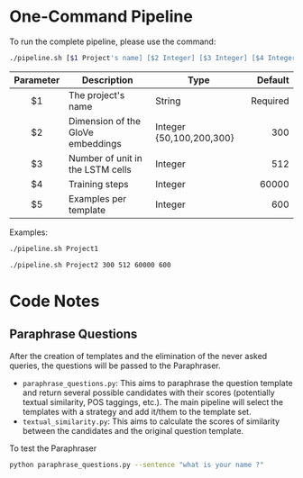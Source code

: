 
# One-Command Pipeline #
To run the complete pipeline, please use the command:

```bash
./pipeline.sh [$1 Project's name] [$2 Integer] [$3 Integer] [$4 Integer] [$5 Integer]
```

| Parameter | Description | Type | Default |
| :--------:|-------------|------|--------:|
| $1 | The project's name | String | Required |
| $2 | Dimension of the GloVe embeddings | Integer {50,100,200,300} | 300 |
| $3 | Number of unit in the LSTM cells | Integer | 512 |
| $4 | Training steps | Integer | 60000 |
| $5 | Examples per template | Integer | 600 |

Examples:

```bash
./pipeline.sh Project1
```
```bash
./pipeline.sh Project2 300 512 60000 600
```


# Code Notes #
## Paraphrase Questions
After the creation of templates and the elimination of the never asked queries, the questions will be passed to the Paraphraser.
- `paraphrase_questions.py`: This aims to paraphrase the question template and return several possible candidates with their scores (potentially textual similarity, POS taggings, etc.). The main pipeline will select the templates with a strategy and add it/them to the template set.
- `textual_similarity.py`: This aims to calculate the scores of similarity between the candidates and the original question template.

To test the Paraphraser
```bash
python paraphrase_questions.py --sentence "what is your name ?"
```
